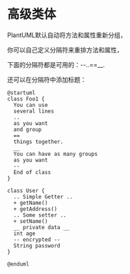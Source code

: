 # 高级类体

PlantUML默认自动将方法和属性重新分组，

你可以自己定义分隔符来重排方法和属性，

下面的分隔符都是可用的：--..==__.

还可以在分隔符中添加标题：

``` puml
@startuml
class Foo1 {
  You can use
  several lines
  ..
  as you want
  and group
  ==
  things together.
  __
  You can have as many groups
  as you want
  --
  End of class
}

class User {
  .. Simple Getter ..
  + getName()
  + getAddress()
  .. Some setter ..
  + setName()
  __ private data __
  int age
  -- encrypted --
  String password
}

@enduml
```